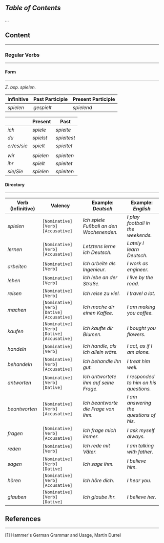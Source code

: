 
## *Table of Contents*
...
## Content
---
### Regular Verbs
---
#### Form
---
*Z. bsp. spielen.*

| Infinitive | Past Participle | Present Participle |
| ---------- | --------------- | ------------------ |
| *spielen*  | *gespielt*      | *spielend*         |

|             | Present   | Past        |
| ----------- | --------- | ----------- |
| *ich*       | *spiele*  | *spielte*   |
| *du*        | *spielst* | *spieltest* |
| *er/es/sie* | *spielt*  | *spieltet*  |
|             |           |             |
| *wir*       | *spielen* | *spielten*  |
| *ihr*       | *spielt*  | *spieltet*  |
| *sie/Sie*   | *spielen* | *spielten*  |
#### Directory
---

| Verb (Infinitive) | Valency                                     | Example: *Deutsch*                       | Example: *English*                     |
| ----------------- | ------------------------------------------- | ---------------------------------------- | -------------------------------------- |
| *spielen*         | `[Nominative] [Verb] [Accusative]`          | *Ich spiele Fußball an den Wochenenden.* | *I play football in the weekends.*     |
| *lernen*          | `[Nominative] [Verb] [Accusative]`          | *Letztens lerne ich Deutsch.*            | *Lately I learn Deutsch.*              |
| *arbeiten*        | `[Nominative] [Verb]`                       | *Ich arbeite als Ingenieur.*             | *I work as engineer.*                  |
| *leben*           | `[Nominative] [Verb]`                       | *Ich lebe an der Straße.*                | *I live by the road.*                  |
| *reisen*          | `[Nominative] [Verb]`                       | *Ich reise zu viel.*                     | *I travel a lot.*                      |
| *machen*          | `[Nominative] [Verb] [Dative] [Accusative]` | *Ich mache dir einen Kaffee.*            | *I am making you coffee.*              |
| *kaufen*          | `[Nominative] [Verb] [Dative] [Accusative]` | *Ich kaufte dir Blumen.*                 | *I bought you flowers.*                |
| *handeln*         | `[Nominative] [Verb]`                       | *Ich handle, als ich allein wäre.*       | *I act, as if I am alone.*             |
| *behandeln*       | `[Nominative] [Verb] [Accusative]`          | *Ich behandle ihn gut.*                  | *I treat him well.*                    |
| *antworten*       | `[Nominative] [Verb] [Dative]`              | *Ich antwortete ihm auf seine Frage.*    | *I responded to him on his questions.* |
| *beantworten*     | `[Nominative] [Verb] [Accusative]`          | *Ich beantworte die Frage von ihm.*      | *I am answering the questions of his.* |
| *fragen*          | `[Nominative] [Verb] [Accusative]`          | *Ich frage mich immer.*                  | *I ask myself always.*                 |
| *reden*           | `[Nominative] [Verb]`                       | *Ich rede mit Väter.*                    | *I am talking with father.*            |
| *sagen*           | `[Nominative] [Verb] [Dative]`              | *Ich sage ihm.*                          | *I believe him.*                       |
| *hören*           | `[Nominative] [Verb] [Accusative]`          | *Ich höre dich.*                         | *I hear you.*                          |
| *glauben*         | `[Nominative] [Verb] [Dative]`              | *Ich glaube ihr.*                        | *I believe her.*                       |
## References
---
[1] Hammer's German Grammar and Usage, Martin Durrel